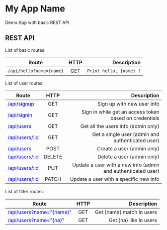 # My App Name

Demo App with basic REST API.

## REST API

List of basic routes:

| Route        | HTTP           | Description  |
| ------------- |:-------------:| -----:|
| `/api/hello?name={name}`       | GET           | `Print hello, {name} !`  |

List of user routes:

| Route        | HTTP           | Description  |
| ------------- |:-------------:| -----:|
| <span style="color:blue">/api/signup</span>       | GET           | Sign up with new user info  |
| <span style="color:blue">/api/signin</span>       | GET           | Sign in while get an access token based on credentials  |
| <span style="color:blue">/api/users</span>       | GET           | Get all the users info (admin only)  |
| <span style="color:blue">/api/users/:id</span>        | GET           | Get a single user (admin and authenticated user)  |
| <span style="color:blue">/api/users</span>        | POST           | Create a user (admin only) |
| <span style="color:blue">/api/users/:id </span>      | DELETE           | Delete a user (admin only)  |
| <span style="color:blue">/api/users/:id </span>       | PUT           | Update a user with a new info (admin and authenticated user) |
| <span style="color:blue">/api/users/:id  </span>      | PATCH           | Update a user with a specific new info |

List of filter routes:

| Route        | HTTP           | Description  |
| ------------- |:-------------:| -----:|
| <span style="color:blue">/api/users?name="{name}"</span>      | GET           | Get {name} match in users  |
| <span style="color:blue">/api/users?name="{na}" </span>       | GET           | Get {na} like in users  |
